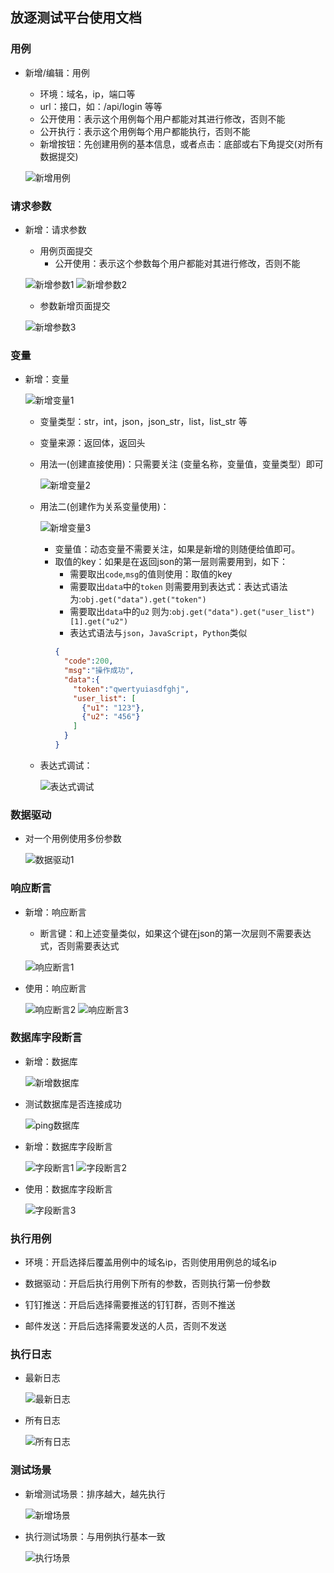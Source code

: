 ## 放逐测试平台使用文档

### 用例

- 新增/编辑：用例
    
    - 环境：域名，ip，端口等
    - url：接口，如：/api/login 等等  
    - 公开使用：表示这个用例每个用户都能对其进行修改，否则不能
    - 公开执行：表示这个用例每个用户都能执行，否则不能
    - 新增按钮：先创建用例的基本信息，或者点击：底部或右下角提交(对所有数据提交)
    
    ![新增用例](docs/img/新增用例.png)


### 请求参数

- 新增：请求参数
    
    - 用例页面提交
        - 公开使用：表示这个参数每个用户都能对其进行修改，否则不能
          
    ![新增参数1](docs/img/新增参数1.png)
    ![新增参数2](docs/img/新增参数2.png)

    - 参数新增页面提交

    ![新增参数3](docs/img/新增参数3.png)

### 变量

- 新增：变量

  ![新增变量1](docs/img/新增变量1.png)

    - 变量类型：str，int，json，json_str，list，list_str 等
    - 变量来源：返回体，返回头
  
  
  - 用法一(创建直接使用)：只需要关注 (变量名称，变量值，变量类型）即可

    ![新增变量2](docs/img/新增变量2.png)

    
  - 用法二(创建作为关系变量使用)：

    ![新增变量3](docs/img/新增变量3.png)

      - 变量值：动态变量不需要关注，如果是新增的则随便给值即可。
      - 取值的key：如果是在返回json的第一层则需要用到，如下：
        - 需要取出`code`,`msg`的值则使用：取值的key
        - 需要取出`data`中的`token` 则需要用到表达式：表达式语法为:`obj.get("data").get("token")`
        - 需要取出`data`中的`u2` 则为:`obj.get("data").get("user_list")[1].get("u2")`
        - 表达式语法与`json`，`JavaScript`，`Python`类似
        ```json
        {
          "code":200,
          "msg":"操作成功",
          "data":{
            "token":"qwertyuiasdfghj",
            "user_list": [
              {"u1": "123"},
              {"u2": "456"}
            ] 
          }
        }
        ```
        
  - 表达式调试：

    ![表达式调试](docs/img/表达式调试.png)
    

### 数据驱动
    
  - 对一个用例使用多份参数

    ![数据驱动1](docs/img/数据驱动1.png)

### 响应断言

  - 新增：响应断言
    
    - 断言键：和上述变量类似，如果这个键在json的第一次层则不需要表达式，否则需要表达式
      
    ![响应断言1](docs/img/响应断言1.png)

  - 使用：响应断言

    ![响应断言2](docs/img/响应断言2.png)
    ![响应断言3](docs/img/响应断言3.png)
    

### 数据库字段断言

  - 新增：数据库

    ![新增数据库](docs/img/新增数据库.png)

  - 测试数据库是否连接成功

    ![ping数据库](docs/img/ping数据库.png)
    
  - 新增：数据库字段断言

    ![字段断言1](docs/img/字段断言1.png)
    ![字段断言2](docs/img/字段断言2.png)

  - 使用：数据库字段断言

    ![字段断言3](docs/img/字段断言3.png)


### 执行用例
    
  - 环境：开启选择后覆盖用例中的域名ip，否则使用用例总的域名ip

  - 数据驱动：开启后执行用例下所有的参数，否则执行第一份参数
    
  - 钉钉推送：开启后选择需要推送的钉钉群，否则不推送
    
  - 邮件发送：开启后选择需要发送的人员，否则不发送

### 执行日志

  - 最新日志

    ![最新日志](docs/img/最新日志.png)

  - 所有日志

    ![所有日志](docs/img/所有日志.png)

### 测试场景
    
  - 新增测试场景：排序越大，越先执行

    ![新增场景](docs/img/新增场景.png)

  - 执行测试场景：与用例执行基本一致

    ![执行场景](docs/img/执行场景.png)